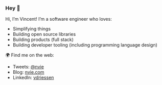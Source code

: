 ### Hey 👋

Hi, I’m Vincent!  I’m a software engineer who loves:

- Simplifying things
- Building open source libraries
- Building products (full stack)
- Building developer tooling (including programming language design)

🌍 Find me on the web:

- Tweets: [@nvie](https://twitter.com/nvie)
- Blog: [nvie.com](https://nvie.com)
- LinkedIn: [vdriessen](https://www.linkedin.com/in/vdriessen/)
